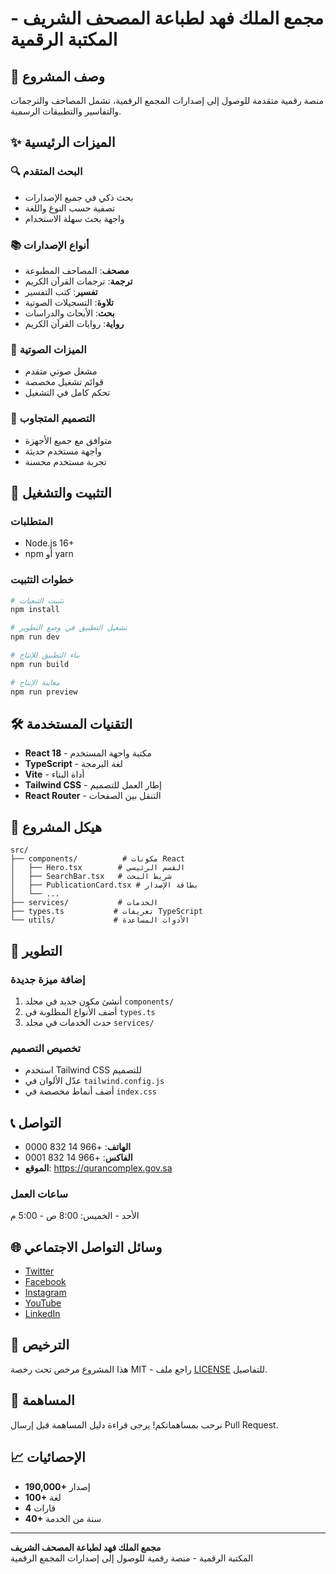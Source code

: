 # مجمع الملك فهد لطباعة المصحف الشريف - المكتبة الرقمية

## 📖 وصف المشروع

منصة رقمية متقدمة للوصول إلى إصدارات المجمع الرقمية، تشمل المصاحف والترجمات والتفاسير والتطبيقات الرسمية.

## ✨ الميزات الرئيسية

### 🔍 البحث المتقدم
- بحث ذكي في جميع الإصدارات
- تصفية حسب النوع واللغة
- واجهة بحث سهلة الاستخدام

### 📚 أنواع الإصدارات
- **مصحف**: المصاحف المطبوعة
- **ترجمة**: ترجمات القرآن الكريم
- **تفسير**: كتب التفسير
- **تلاوة**: التسجيلات الصوتية
- **بحث**: الأبحاث والدراسات
- **رواية**: روايات القرآن الكريم

### 🎵 الميزات الصوتية
- مشغل صوتي متقدم
- قوائم تشغيل مخصصة
- تحكم كامل في التشغيل

### 📱 التصميم المتجاوب
- متوافق مع جميع الأجهزة
- واجهة مستخدم حديثة
- تجربة مستخدم محسنة

## 🚀 التثبيت والتشغيل

### المتطلبات
- Node.js 16+
- npm أو yarn

### خطوات التثبيت
```bash
# تثبيت التبعيات
npm install

# تشغيل التطبيق في وضع التطوير
npm run dev

# بناء التطبيق للإنتاج
npm run build

# معاينة الإنتاج
npm run preview
```

## 🛠️ التقنيات المستخدمة

- **React 18** - مكتبة واجهة المستخدم
- **TypeScript** - لغة البرمجة
- **Vite** - أداة البناء
- **Tailwind CSS** - إطار العمل للتصميم
- **React Router** - التنقل بين الصفحات

## 📁 هيكل المشروع

```
src/
├── components/          # مكونات React
│   ├── Hero.tsx        # القسم الرئيسي
│   ├── SearchBar.tsx   # شريط البحث
│   ├── PublicationCard.tsx # بطاقة الإصدار
│   └── ...
├── services/           # الخدمات
├── types.ts           # تعريفات TypeScript
└── utils/             # الأدوات المساعدة
```

## 🔧 التطوير

### إضافة ميزة جديدة
1. أنشئ مكون جديد في مجلد `components/`
2. أضف الأنواع المطلوبة في `types.ts`
3. حدث الخدمات في مجلد `services/`

### تخصيص التصميم
- استخدم Tailwind CSS للتصميم
- عدّل الألوان في `tailwind.config.js`
- أضف أنماط مخصصة في `index.css`

## 📞 التواصل

- **الهاتف**: +966 14 832 0000
- **الفاكس**: +966 14 832 0001
- **الموقع**: https://qurancomplex.gov.sa

### ساعات العمل
الأحد - الخميس: 8:00 ص - 5:00 م

## 🌐 وسائل التواصل الاجتماعي

- [Twitter](https://twitter.com/qurancomplex)
- [Facebook](https://facebook.com/qurancomplex)
- [Instagram](https://instagram.com/qurancomplex)
- [YouTube](https://youtube.com/qurancomplex)
- [LinkedIn](https://linkedin.com/company/qurancomplex)

## 📄 الترخيص

هذا المشروع مرخص تحت رخصة MIT - راجع ملف [LICENSE](LICENSE) للتفاصيل.

## 🤝 المساهمة

نرحب بمساهماتكم! يرجى قراءة دليل المساهمة قبل إرسال Pull Request.

## 📈 الإحصائيات

- **190,000+** إصدار
- **100+** لغة
- **4** قارات
- **40+** سنة من الخدمة

---

**مجمع الملك فهد لطباعة المصحف الشريف**  
المكتبة الرقمية - منصة رقمية للوصول إلى إصدارات المجمع الرقمية